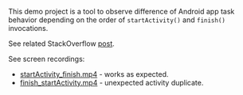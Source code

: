 This demo project is a tool to observe difference of Android app task behavior depending on the order of `startActivity()` and `finish()` invocations.

See related StackOverflow [post](https://stackoverflow.com/a/59827174/247013).

See screen recordings:
* [startActivity_finish.mp4](https://drive.google.com/open?id=1fFll_4xsjP67UkxBNS_Ne8S1xX0LGuz3) - works as expected.
* [finish_startActivity.mp4](https://drive.google.com/open?id=1QVOKmEZhjtm1TZYK939whBn5UA88y7vz) - unexpected activity duplicate. 